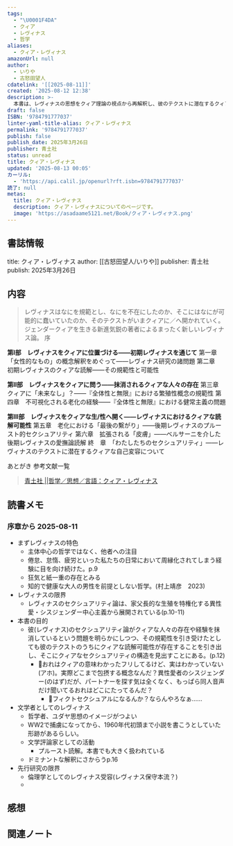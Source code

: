 ```yaml
---
tags:
  - "\U0001F4DA"
  - クィア
  - レヴィナス
  - 哲学
aliases:
  - クィア・レヴィナス
amazonUrl: null
author:
  - いりや
  - 古怒田望人
cdatelink: '[[2025-08-11]]'
created: '2025-08-12 12:38'
description: >-
  本書は、レヴィナスの思想をクィア理論の視点から再解釈し、彼のテクストに潜在するクィア的な可能性を探求する。ジェンダークィア当事者である著者が、レヴィナスの議論における規範性や不在に注目し、セクシュアリティや自己変容の可能性を考察する。
draft: false
ISBN: '9784791777037'
linter-yaml-title-alias: クィア・レヴィナス
permalink: '9784791777037'
publish: false
publish_date: 2025年3月26日
publisher: 青土社
status: unread
title: クィア・レヴィナス
updated: '2025-08-13 00:05'
カーリル:
  - 'https://api.calil.jp/openurl?rft.isbn=9784791777037'
読了: null
metas:
  title: クィア・レヴィナス
  description: クィア・レヴィナスについてのページです。
  image: 'https://asadaame5121.net/Book/クィア・レヴィナス.png'
---
```

## 書誌情報
title: クィア・レヴィナス
author: [[古怒田望人/いりや]]
publisher: 青土社
publish: 2025年3月26日

## 内容
> レヴィナスはなにを規範とし、なにを不在にしたのか、そこにはなにが可能的に蠢いていたのか、そのテクストがいまクィアに／へ開かれていく。ジェンダークィアを生きる新進気鋭の著者によるまったく新しいレヴィナス論。
> 序

**第I部　レヴィナスをクィアに位置づける――初期レヴィナスを通じて**
第一章　「女性的なもの」の概念解釈をめぐって――レヴィナス研究の諸問題
第二章　初期レヴィナスのクィアな読解――その規範性と可能性

**第II部　レヴィナスをクィアに問う――抹消されるクィアな人々の存在**
第三章　クィアに「未来なし」？――『全体性と無限』における繁殖性概念の規範性
第四章　不可視化される老化の経験――『全体性と無限』における健常主義の問題

**第III部　レヴィナスをクィアな生/性へ開く――レヴィナスにおけるクィアな読解可能性**
第五章　老化における「最後の繫がり」――後期レヴィナスのプルースト的セクシュアリティ
第六章　拡張される「皮膚」――ベルサーニを介した後期レヴィナスの愛撫論読解
終　章　「わたしたちのセクシュアリティ」――レヴィナスのテクストに潜在するクィアな自己変容について

あとがき
参考文献一覧
> [青土社 ||哲学／思想／言語：クィア・レヴィナス](http://www.seidosha.co.jp/book/index.php?id=4009)

## 読書メモ
### 序章から 2025-08-11
- まずレヴィナスの特色
	- 主体中心の哲学ではなく、他者への注目
	- 倦怠、怠惰、疲労といった私たちの日常において周縁化されてしまう経験に目を向け続けた。p.9
	- 狂気と紙一重の存在とみる
	- 知的で健康な大人の男性を前提としない哲学。(村上靖彦　2023)
- レヴィナスの限界
	- レヴィナスのセクシュアリティ論は、家父長的な生殖を特権化する異性愛・シスジェンダー中心主義から展開されている(p.10-11)
- 本書の目的
	- 彼(レヴィナス)のセクシュアリティ論がクィアな人々の存在や経験を抹消しているという問題を明らかにしつつ、その規範性を引き受けたとしても彼のテクストのうちにクィアな読解可能性が存在することを引き出し、そこにクィアなセクシュアリティの構造を見出すことにある。(p.12)
		- 💭おれはクィアの意味わかったフリしてるけど、実はわかっていない(アホ)。実際どこまで包摂する概念なんだ？異性愛者のシスジェンダー(のはず)だが、パートナーを探す気は全くなく、もっぱら同人音声だけ聞いてるおれはどこにたってるんだ？
			- 💭フィクトセクシュアルになるんか？ならんやろなぁ……
- 文学者としてのレヴィナス
	- 哲学者、ユダヤ思想のイメージがつよい
	- WW2で捕虜になってから、1960年代初頭まで小説を書こうとしていた形跡があるらしい。
	- 文学評論家としての活動
		- プルースト読解。本書でも大きく扱われている
	- ドミナントな解釈にさからうp.16
- 先行研究の限界
	- 倫理学としてのレヴィナス受容(レヴィナス保守本流？)
	- 
## 感想
## 関連ノート
